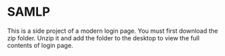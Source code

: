 # SAMLP
This is a side project of a modern login page.
You must first download the zip folder. Unzip it and add the folder to the desktop to view the full contents of login page.
